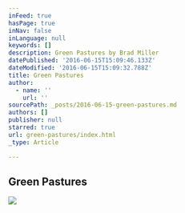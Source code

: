 ```yaml
---
inFeed: true
hasPage: true
inNav: false
inLanguage: null
keywords: []
description: Green Pastures by Brad Miller
datePublished: '2016-06-15T15:09:46.133Z'
dateModified: '2016-06-15T15:09:32.788Z'
title: Green Pastures
author:
  - name: ''
    url: ''
sourcePath: _posts/2016-06-15-green-pastures.md
authors: []
publisher: null
starred: true
url: green-pastures/index.html
_type: Article

---
```

<article style=""><h1>Green Pastures</h1><img src="https://imgflo.herokuapp.com/graph/vahj1ThiexotieMo/046b507687c00df73b6ce4db1fa7c9a9/noop?input=https%3A%2F%2Fdrscdn.500px.org%2Fphoto%2F154032635%2Fq%253D80_m%253D2000%2Fa45d9b1d0e3d5b057cedc3a66b202ef3" /></article>